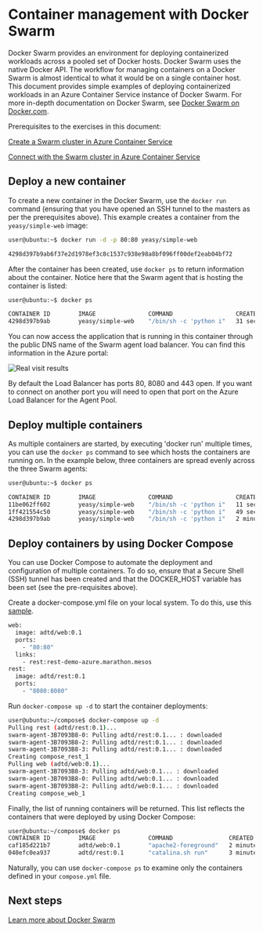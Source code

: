 <properties
   pageTitle="Azure Container Service container management with Docker Swarm | Microsoft Azure"
   description="Deploy containers to a Docker Swarm in Azure Container Service"
   services="container-service"
   documentationCenter=""
   authors="neilpeterson"
   manager="timlt"
   editor=""
   tags="acs, azure-container-service"
   keywords="Docker, Containers, Micro-services, Mesos, Azure"/>

<tags
   ms.service="container-service"
   ms.devlang="na"
   ms.topic="get-started-article"
   ms.tgt_pltfrm="na"
   ms.workload="na"
   ms.date="09/13/2016"
   ms.author="timlt"/>

# Container management with Docker Swarm

Docker Swarm provides an environment for deploying containerized workloads across a pooled set of Docker hosts. Docker Swarm uses the native Docker API. The workflow for managing containers on a Docker Swarm is almost identical to what it would be on a single container host. This document provides simple examples of deploying containerized workloads in an Azure Container Service instance of Docker Swarm. For more in-depth documentation on Docker Swarm, see [Docker Swarm on Docker.com](https://docs.docker.com/swarm/).

Prerequisites to the exercises in this document:

[Create a Swarm cluster in Azure Container Service](container-service-deployment.md)

[Connect with the Swarm cluster in Azure Container Service](container-service-connect.md)

## Deploy a new container

To create a new container in the Docker Swarm, use the `docker run` command (ensuring that you have opened an SSH tunnel to the masters as per the prerequisites above). This example creates a container from the `yeasy/simple-web` image:


```bash
user@ubuntu:~$ docker run -d -p 80:80 yeasy/simple-web

4298d397b9ab6f37e2d1978ef3c8c1537c938e98a8bf096ff00def2eab04bf72
```

After the container has been created, use `docker ps` to return information about the container. Notice here that the Swarm agent that is hosting the container is listed:


```bash
user@ubuntu:~$ docker ps

CONTAINER ID        IMAGE               COMMAND                  CREATED             STATUS              PORTS                 NAMES
4298d397b9ab        yeasy/simple-web    "/bin/sh -c 'python i"   31 seconds ago      Up 9 seconds        10.0.0.5:80->80/tcp   swarm-agent-34A73819-1/happy_allen
```  

You can now access the application that is running in this container through the public DNS name of the Swarm agent load balancer. You can find this information in the Azure portal:  


![Real visit results](media/real-visit.jpg)  

By default the Load Balancer has ports 80, 8080 and 443 open. If you want to connect on another port you will need to open that port on the Azure Load Balancer for the Agent Pool.

## Deploy multiple containers

As multiple containers are started, by executing 'docker run' multiple times, you can use the `docker ps` command to see which hosts the containers are running on. In the example below, three containers are spread evenly across the three Swarm agents:  


```bash
user@ubuntu:~$ docker ps

CONTAINER ID        IMAGE               COMMAND                  CREATED             STATUS              PORTS                 NAMES
11be062ff602        yeasy/simple-web    "/bin/sh -c 'python i"   11 seconds ago      Up 10 seconds       10.0.0.6:83->80/tcp   swarm-agent-34A73819-2/clever_banach
1ff421554c50        yeasy/simple-web    "/bin/sh -c 'python i"   49 seconds ago      Up 48 seconds       10.0.0.4:82->80/tcp   swarm-agent-34A73819-0/stupefied_ride
4298d397b9ab        yeasy/simple-web    "/bin/sh -c 'python i"   2 minutes ago       Up 2 minutes        10.0.0.5:80->80/tcp   swarm-agent-34A73819-1/happy_allen
```  

## Deploy containers by using Docker Compose

You can use Docker Compose to automate the deployment and configuration of multiple containers. To do so, ensure that a Secure Shell (SSH) tunnel has been created and that the DOCKER_HOST variable has been set (see the pre-requisites above).

Create a docker-compose.yml file on your local system. To do this, use this [sample](https://raw.githubusercontent.com/rgardler/AzureDevTestDeploy/master/docker-compose.yml).

```bash
web:
  image: adtd/web:0.1
  ports:
    - "80:80"
  links:
    - rest:rest-demo-azure.marathon.mesos
rest:
  image: adtd/rest:0.1
  ports:
    - "8080:8080"

```

Run `docker-compose up -d` to start the container deployments:


```bash
user@ubuntu:~/compose$ docker-compose up -d
Pulling rest (adtd/rest:0.1)...
swarm-agent-3B7093B8-0: Pulling adtd/rest:0.1... : downloaded
swarm-agent-3B7093B8-2: Pulling adtd/rest:0.1... : downloaded
swarm-agent-3B7093B8-3: Pulling adtd/rest:0.1... : downloaded
Creating compose_rest_1
Pulling web (adtd/web:0.1)...
swarm-agent-3B7093B8-3: Pulling adtd/web:0.1... : downloaded
swarm-agent-3B7093B8-0: Pulling adtd/web:0.1... : downloaded
swarm-agent-3B7093B8-2: Pulling adtd/web:0.1... : downloaded
Creating compose_web_1
```

Finally, the list of running containers will be returned. This list reflects the containers that were deployed by using Docker Compose:


```bash
user@ubuntu:~/compose$ docker ps
CONTAINER ID        IMAGE               COMMAND                CREATED             STATUS              PORTS                     NAMES
caf185d221b7        adtd/web:0.1        "apache2-foreground"   2 minutes ago       Up About a minute   10.0.0.4:80->80/tcp       swarm-agent-3B7093B8-0/compose_web_1
040efc0ea937        adtd/rest:0.1       "catalina.sh run"      3 minutes ago       Up 2 minutes        10.0.0.4:8080->8080/tcp   swarm-agent-3B7093B8-0/compose_rest_1
```

Naturally, you can use `docker-compose ps` to examine only the containers defined in your `compose.yml` file.

## Next steps

[Learn more about Docker Swarm](https://docs.docker.com/swarm/)
